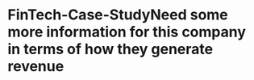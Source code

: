 # FinTech-Case-StudyNeed some more information for this company in terms of how they generate revenue
